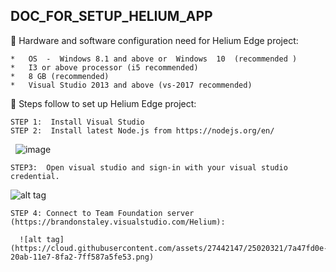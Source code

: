## DOC_FOR_SETUP_HELIUM_APP

	Hardware and software configuration need for Helium Edge project:

    *	OS  -  Windows 8.1 and above or  Windows  10  (recommended )
    *	I3 or above processor (i5 recommended)
    *	8 GB (recommended)
    *	Visual Studio 2013 and above (vs-2017 recommended)

	Steps follow to set up Helium Edge project:

    STEP 1:  Install Visual Studio 
    STEP 2:  Install latest Node.js from https://nodejs.org/en/ 
    ![image](https://cloud.githubusercontent.com/assets/27442147/25019892/ed5f2738-20a9-11e7-96cb-7f6a1280b202.png)
    
    STEP3:  Open visual studio and sign-in with your visual studio credential.
    
   ![alt tag](https://cloud.githubusercontent.com/assets/27442147/25019989/56e677d8-20aa-11e7-8bd0-13045a674e65.png)
    
    STEP 4: Connect to Team Foundation server (https://brandonstaley.visualstudio.com/Helium):
    
      ![alt tag](https://cloud.githubusercontent.com/assets/27442147/25020321/7a47fd0e-20ab-11e7-8fa2-7ff587a5fe53.png)
